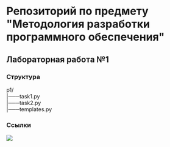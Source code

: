 # Репозиторий по предмету "Методология разработки программного обеспечения" 


## Лабораторная работа №1
### Структура
p1/
\
|───task1.py
\
|───task2.py
\
|───templates.py

### Ссылки

<a href="https://asciinema.org/a/CZSgMduQcJgALBVUgswEtFCsd"></a> 

<a href="https://asciinema.org/a/UcwvJBlgbm9kRhM0WCOIyP90z"></a> 


<a href="https://codeclimate.com/github/mikaereli/practic_work_d/maintainability"><img src="https://api.codeclimate.com/v1/badges/44cb2295c0a8c3b38cfd/maintainability" /></a> 
